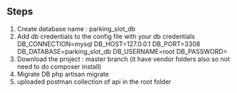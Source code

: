 ## Steps
1. Create database 
    name : parking_slot_db
2. Add db credentials to the config file with your db credentials
    DB_CONNECTION=mysql
    DB_HOST=127.0.0.1
    DB_PORT=3308
    DB_DATABASE=parking_slot_db
    DB_USERNAME=root
    DB_PASSWORD=
3. Download the project : master branch (it have vendor folders also so not need to do composer install)
4. Migrate DB 
     php artisan migrate
5. uploaded postman collection of api in the root folder
